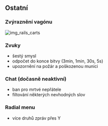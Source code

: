 [img_rails_carts]:{{site.baseurl}}/images/railcard.jpg

## Ostatní

### Zvýraznění vagónu
![img_rails_carts]

### Zvuky
 - šestý smysl
 - odpočet do konce bitvy (3min, 1min, 30s, 5s)
 - upozornění na požár a poškozenou munici

### Chat (dočasně neaktivní)
 - ban pro mrtvé nepřátele
 - filtování některých nevhodných slov

### Radial menu
 - více druhů zpráv přes Y
